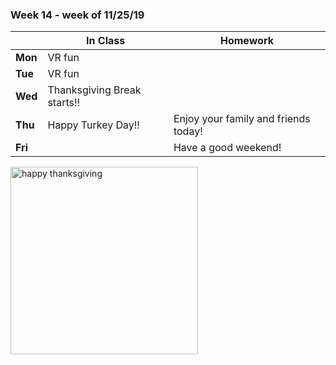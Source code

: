 ### Week 14 - week of 11/25/19 

  |       |In Class               |Homework   |
  |-------|---------              |---------  |
  |**Mon**|VR fun ||
  |**Tue**|VR fun             ||
  |**Wed**|Thanksgiving Break starts!! |    |
  |**Thu**|Happy Turkey Day!!     |Enjoy your family and friends today!|
  |**Fri**|                       |Have a good weekend!|

<img src="https://www.searcylaw.com/wp-content/uploads/2018/11/iStock-867926704.jpg" alt="happy thanksgiving" height="300">